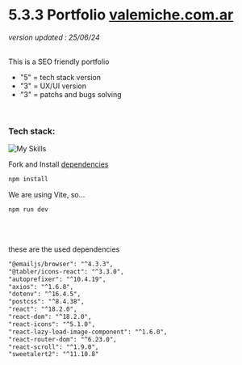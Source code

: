 # 5.3.3 Portfolio [valemiche.com.ar](https://valemiche.com.ar)

_version updated : 25/06/24_
<br>
<br>

This is a SEO friendly portfolio

- "5" = tech stack version
- "3" = UX/UI version
- "3" = patchs and bugs solving

<br>

### Tech stack:

![My Skills](https://skillicons.dev/icons?i=html,css,typescript,tailwindcss,react,vite)

Fork and Install [dependencies](#dependencies)

```md
npm install
```

We are using Vite, so...

```md
npm run dev
```

<br>
<br>
<span id="dependencies">

these are the used dependencies

```md
"@emailjs/browser": "^4.3.3",
"@tabler/icons-react": "^3.3.0",
"autoprefixer": "^10.4.19",
"axios": "^1.6.8",
"dotenv": "^16.4.5",
"postcss": "^8.4.38",
"react": "^18.2.0",
"react-dom": "^18.2.0",
"react-icons": "^5.1.0",
"react-lazy-load-image-component": "^1.6.0",
"react-router-dom": "^6.23.0",
"react-scroll": "^1.9.0",
"sweetalert2": "^11.10.8"
```

</span>
